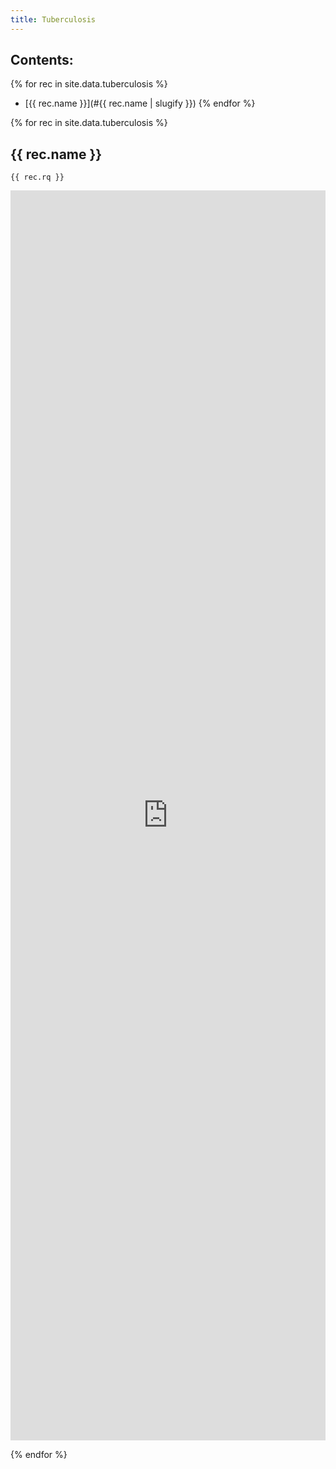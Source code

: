 ```yaml
---
title: Tuberculosis
---
```


## Contents:
{% for rec in site.data.tuberculosis %}
 - [{{ rec.name }}](#{{ rec.name | slugify }})
{% endfor %}

{% for rec in site.data.tuberculosis %}
## {{ rec.name }}

```sparql
{{ rec.rq }}
```

<iframe style="width: 100%; height: 50vh; border: none;"
        src="https://query.wikidata.org/embed.html#{{ rec.rq | uri_escape }}"
        referrerpolicy="origin" sandbox="allow-scripts allow-same-origin allow-popups">
</iframe>

{% endfor %}
